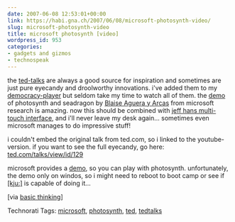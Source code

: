 ```yaml
---
date: 2007-06-08 12:53:01+00:00
link: https://habi.gna.ch/2007/06/08/microsoft-photosynth-video/
slug: microsoft-photosynth-video
title: microsoft photosynth [video]
wordpress_id: 953
categories:
- gadgets and gizmos
- technospeak
---
```


the [ted-talks](http://www.ted.com/talks) are always a good source for inspiration and sometimes are just pure eyecandy and droolworthy innovations.
i've added them to my [democracy-player](http://www.getdemocracy.com/) but seldom take my time to watch all of them. the [demo](http://www.ted.com/talks/view/id/129) of photosynth and seadragon by [Blaise Aguera y Arcas](http://www.ted.com/index.php/speakers/view/id/117) from microsoft research is amazing. now this should be combined with [jeff hans multi-touch interface](https://habi.gna.ch/2007/01/23/multi-touch-demo/), and i'll never leave my desk again...
sometimes even microsoft manages to do impressive stuff!

i couldn't embed the original talk from ted.com, so i linked to the youtube-version. if you want to see the full eyecandy, go here: [ted.com/talks/view/id/129](http://www.ted.com/talks/view/id/129)

microsoft provides a [demo](http://labs.live.com/photosynth/), so you can play with photosynth. unfortunately, the demo only on windos, so i might need to reboot to boot camp or see if [[kju:]](http://www.kju-app.org/kju/) is capable of doing it...

[via [basic thinking](http://www.basicthinking.de/blog/2007/06/05/microsoft-photosynth-seadragon-demo/)]

Technorati Tags: [microsoft](http://www.technorati.com/tag/microsoft), [photosynth](http://www.technorati.com/tag/photosynth), [ted](http://www.technorati.com/tag/ted), [tedtalks](http://www.technorati.com/tag/tedtalks)
